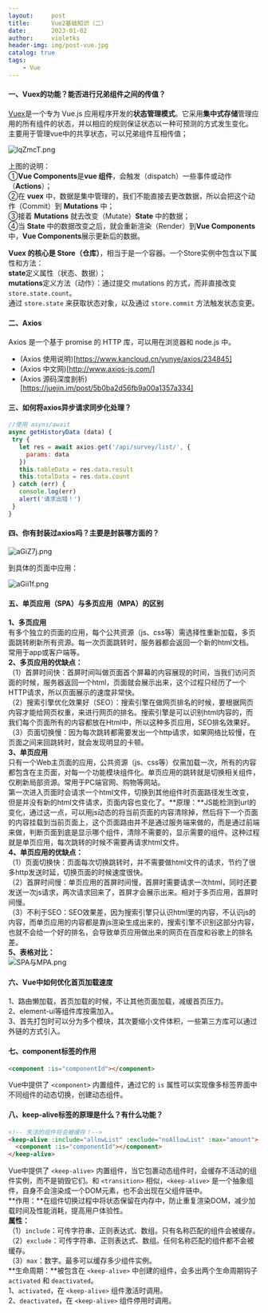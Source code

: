 ```yaml
---
layout:     post
title:      Vue2基础知识（二）
date:       2023-01-02
author:     violetks
header-img: img/post-vue.jpg
catalog: true
tags:
    - Vue
---
```


#### 一、Vuex的功能？能否进行兄弟组件之间的传值？
[Vuex](https://vuex.vuejs.org/zh/)是一个专为 Vue.js 应用程序开发的**状态管理模式**。它采用**集中式存储**管理应用的所有组件的状态，并以相应的规则保证状态以一种可预测的方式发生变化。<br>
主要用于管理vue中的共享状态，可以兄弟组件互相传值；

![lqZmcT.png](https://s2.ax1x.com/2020/01/14/lqZmcT.png)
 <!-- ![lqZmcT.png](/instructPic/lqZmcT.png) -->

上图的说明：<br>
①**Vue Components**是**vue 组件**，会触发（dispatch）一些事件或动作（**Actions**）；<br>
②在 **vuex** 中，数据是集中管理的，我们不能直接去更改数据，所以会把这个动作（Commit）到 **Mutations** 中；<br>
③接着 **Mutations** 就去改变（Mutate）**State** 中的数据；<br>
④当 **State** 中的数据改变之后，就会重新渲染（Render）到**Vue Components**中，**Vue Components**展示更新后的数据。<br>

**Vuex 的核心是 Store（仓库）**，相当于是一个容器。一个Store实例中包含以下属性和方法：<br>
**state**定义属性（状态、数据）；<br>
**mutations**定义方法（动作）：通过提交 mutations 的方式，而非直接改变 `store.state.count`。<br>
通过 `store.state` 来获取状态对象，以及通过 `store.commit` 方法触发状态变更。<br>

#### 二、Axios
Axios 是一个基于 promise 的 HTTP 库，可以用在浏览器和 node.js 中。<br>
- (Axios 使用说明)[https://www.kancloud.cn/yunye/axios/234845]
- (Axios 中文网)[http://www.axios-js.com/]
- (Axios 源码深度剖析)[https://juejin.im/post/5b0ba2d56fb9a00a1357a334]

#### 三、如何将axios异步请求同步化处理？
```javascript
//使用 asyns/await
async getHistoryData (data) {
 try {
   let res = await axios.get('/api/survey/list/', {
     params: data
   })
   this.tableData = res.data.result
   this.totalData = res.data.count
 } catch (err) {
   console.log(err)
   alert('请求出错！')
 }
}
```

#### 四、你有封装过axios吗？主要是封装哪方面的？
![aGiZ7j.png](https://s1.ax1x.com/2020/08/01/aGiZ7j.png)
 <!-- ![aGiZ7j.png](/instructPic/aGiZ7j.png) -->

到具体的页面中应用：

![aGii1f.png](https://s1.ax1x.com/2020/08/01/aGii1f.png)
 <!-- ![aGii1f.png](/instructPic/aGii1f.png) -->

#### 五、单页应用（SPA）与多页应用（MPA）的区别
**1、多页应用**<br>
有多个独立的页面的应用，每个公共资源（js、css等）需选择性重新加载，多页面跳转刷新所有资源。每一次页面跳转时，服务器都会返回一个新的html文档。常用于app或客户端等。<br>
**2、多页应用的优缺点：**<br>
（1）首屏时间快：首屏时间叫做页面首个屏幕的内容展现的时间，当我们访问页面的时候，服务器返回一个html，页面就会展示出来，这个过程只经历了一个HTTP请求，所以页面展示的速度非常快。<br>
（2）搜索引擎优化效果好（SEO）：搜索引擎在做网页排名的时候，要根据网页内容才能给网页权重，来进行网页的排名。搜索引擎是可以识别html内容的，而我们每个页面所有的内容都放在Html中，所以这种多页应用，SEO排名效果好。<br>
（3）页面切换慢：因为每次跳转都需要发出一个http请求，如果网络比较慢，在页面之间来回跳转时，就会发现明显的卡顿。<br>
**3、单页应用**<br>
只有一个Web主页面的应用，公共资源（js、css等）仅需加载一次，所有的内容都包含在主页面，对每一个功能模块组件化。单页应用的跳转就是切换相关组件，仅刷新局部资源。常用于PC端官网、购物等网站。<br>
第一次进入页面时会请求一个html文件，切换到其他组件时页面路径发生改变，但是并没有新的html文件请求，页面内容也变化了。**原理：**JS能检测到url的变化，通过这一点，可以用js动态的将当前页面的内容清除掉，然后将下一个页面的内容挂载到当前页面上，这个页面路由并不是通过服务端来做的，而是通过前端来做，判断页面到底是显示哪个组件，清除不需要的，显示需要的组件。这种过程就是单页应用，每次跳转的时候不需要再请求html文件。<br>
**4、单页应用的优缺点：**<br>
（1）页面切换快：页面每次切换跳转时，并不需要做html文件的请求，节约了很多http发送时延，切换页面的时候速度很快。<br>
（2）首屏时间慢：单页应用的首屏时间慢，首屏时需要请求一次html，同时还要发送一次js请求，两次请求回来了，首屏才会展示出来。相对于多页应用，首屏时间慢。<br>
（3）不利于SEO：SEO效果差，因为搜索引擎只认识html里的内容，不认识js的内容，而单页应用的内容都是靠js渲染生成出来的，搜索引擎不识别这部分内容，也就不会给一个好的排名，会导致单页应用做出来的网页在百度和谷歌上的排名差。<br>
**5、表格对比：**<br>
![SPA与MPA.png](/instructPic/SPA与MPA.png)

#### 六、Vue中如何优化首页加载速度
1、路由懒加载，首页加载的时候，不让其他页面加载，减缓首页压力。<br>
2、element-ui等组件库按需加入。<br>
3、首先打包时可以分为多个模块，其次要缩小文件体积，一些第三方库可以通过外链的方式引入。<br>

#### 七、component标签的作用
```html
<component :is="componentId"></component>
```
Vue中提供了 `<component>` 内置组件，通过它的 `is` 属性可以实现像多标签界面中不同组件的动态切换，创建动态组件。<br>

#### 八、keep-alive标签的原理是什么？有什么功能？
```html
<!-- 失活的组件将会被缓存！-->
<keep-alive :include="allowList" :exclude="noAllowList" :max="amount">
  <component :is="componentId"></component>
</keep-alive>
```
Vue中提供了 `<keep-alive>` 内置组件，当它包裹动态组件时，会缓存不活动的组件实例，而不是销毁它们。和 `<transition>` 相似，`<keep-alive>` 是一个抽象组件，自身不会渲染成一个DOM元素，也不会出现在父组件链中。<br>
**作用：**在组件切换过程中将状态保留在内存中，防止重复渲染DOM，减少加载时间及性能消耗，提高用户体验性。<br>
**属性：**<br>
（1）`include`：可传字符串、正则表达式、数组。只有名称匹配的组件会被缓存。<br>
（2）`exclude`：可传字符串、正则表达式、数组。任何名称匹配的组件都不会被缓存。<br>
（3）`max`：数字。最多可以缓存多少组件实例。<br>
**生命周期：**被包含在 `<keep-alive>` 中创建的组件，会多出两个生命周期钩子 `activated` 和 `deactivated`。<br>
1、`activated`，在 `<keep-alive>` 组件激活时调用。<br>
2、`deactivated`，在 `<keep-alive>` 组件停用时调用。<br>
